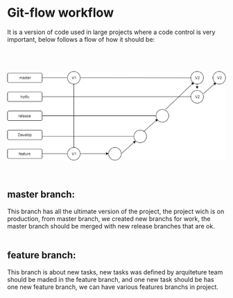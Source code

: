 # Git-flow workflow
It is a version of code used in large projects where a code control is very important, below follows a flow of how it should be:<br /><br /><br /><br />

![alt text](https://github.com/dev-felipe/gitflow-workflow/blob/master/imgs-flowcharts/gitflow-workflow1.png)<br /><br /><br />

## master branch:<br />

This branch has all the ultimate version of the project, the project wich is on production, from master branch, we 
created new branchs for work, the master branch should be merged with new release branches that are ok.<br /><br />


## feature branch:<br />

This branch is about new tasks, new tasks was defined by arquiteture team should be maded in the feature branch, and 
one new task should be has one new feature branch, we can have various features branchs in project.

